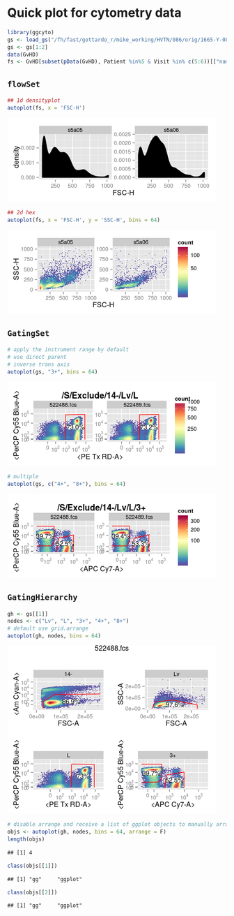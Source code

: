 # Quick plot for cytometry data




```r
library(ggcyto)
gs <- load_gs("/fh/fast/gottardo_r/mike_working/HVTN/086/orig/1665-Y-086/")
gs <- gs[1:2]
data(GvHD)
fs <- GvHD[subset(pData(GvHD), Patient %in%5 & Visit %in% c(5:6))[["name"]]]
```

## `flowSet`

```r
## 1d densityplot
autoplot(fs, x = 'FSC-H')
```

![](autoplot_files/figure-html/unnamed-chunk-3-1.png) 

```r
## 2d hex
autoplot(fs, x = 'FSC-H', y = 'SSC-H', bins = 64)
```

![](autoplot_files/figure-html/unnamed-chunk-3-2.png) 

## `GatingSet` 

```r
# apply the instrument range by default
# use direct parent
# inverse trans axis
autoplot(gs, "3+", bins = 64)
```

![](autoplot_files/figure-html/unnamed-chunk-4-1.png) 

```r
# multiple
autoplot(gs, c("4+", "8+"), bins = 64)
```

![](autoplot_files/figure-html/unnamed-chunk-4-2.png) 

## `GatingHierarchy`

```r
gh <- gs[[1]]
nodes <- c("Lv", "L", "3+", "4+", "8+")
# default use grid.arrange
autoplot(gh, nodes, bins = 64)
```

![](autoplot_files/figure-html/unnamed-chunk-5-1.png) 

```r
# disable arrange and receive a list of ggplot objects to manually arrange
objs <- autoplot(gh, nodes, bins = 64, arrange = F)
length(objs)
```

```
## [1] 4
```

```r
class(objs[[1]])
```

```
## [1] "gg"     "ggplot"
```

```r
class(objs[[2]])
```

```
## [1] "gg"     "ggplot"
```

